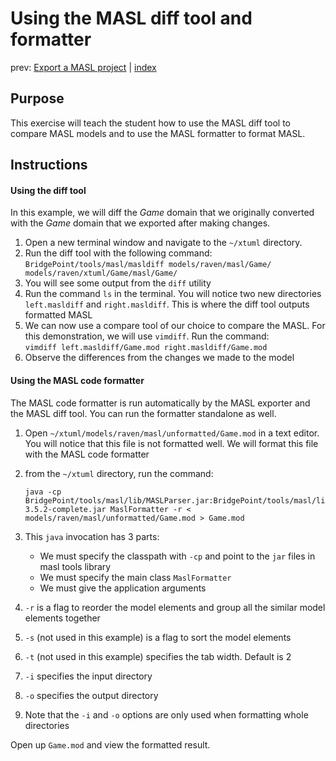 Using the MASL diff tool and formatter
======================================

prev: [Export a MASL project](exercise7.md) | [index](README.md)

## Purpose

This exercise will teach the student how to use the MASL diff tool to compare
MASL models and to use the MASL formatter to format MASL.

## Instructions

#### Using the diff tool

In this example, we will diff the _Game_ domain that we originally converted
with the _Game_ domain that we exported after making changes.

1. Open a new terminal window and navigate to the `~/xtuml` directory.  
2. Run the diff tool with the following command:  
    `BridgePoint/tools/masl/masldiff models/raven/masl/Game/ models/raven/xtuml/Game/masl/Game/`  
3. You will see some output from the `diff` utility  
4. Run the command `ls` in the terminal. You will notice two new directories
`left.masldiff` and `right.masldiff`. This is where the diff tool outputs
formatted MASL  
5. We can now use a compare tool of our choice to compare the MASL. For this
demonstration, we will use `vimdiff`. Run the command:  
    `vimdiff left.masldiff/Game.mod right.masldiff/Game.mod`  
6. Observe the differences from the changes we made to the model  

#### Using the MASL code formatter

The MASL code formatter is run automatically by the MASL exporter and the MASL
diff tool. You can run the formatter standalone as well.

1. Open `~/xtuml/models/raven/masl/unformatted/Game.mod` in a text editor. You
will notice that this file is not formatted well. We will format this file with
the MASL code formatter  
2. from the `~/xtuml` directory, run the command:  

    ```
    java -cp BridgePoint/tools/masl/lib/MASLParser.jar:BridgePoint/tools/masl/lib/antlr-3.5.2-complete.jar MaslFormatter -r < models/raven/masl/unformatted/Game.mod > Game.mod
    ```

3. This `java` invocation has 3 parts:  
    * We must specify the classpath with `-cp` and point to the `jar` files in masl tools library  
    * We must specify the main class `MaslFormatter`  
    * We must give the application arguments
4. `-r` is a flag to reorder the model elements and group all
the similar model elements together  
5. `-s` (not used in this example) is a flag to sort the model elements  
6. `-t` (not used in this example) specifies the tab width. Default is 2  
7. `-i` specifies the input directory  
8. `-o` specifies the output directory  
9. Note that the `-i` and `-o` options are only used when formatting whole
directories  

Open up `Game.mod` and view the formatted result.
